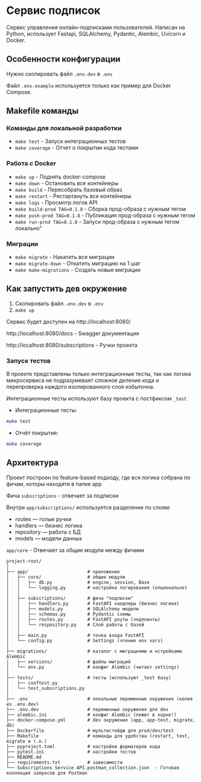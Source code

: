 

# Сервис подписок

Сервис управления онлайн-подписками пользователей. Написан на Python, использует Fastapi, SQLAlchemy, Pydantic, Alembic, Uvicorn и Docker.

## Особенности конфигурации

Нужно скопировать файл `.env.dev` в `.env`

Файл `.env.example` используется только как пример для Docker Compose.

## Makefile команды
###  Команды для локальной разработки
- `make test`            - Запуск интеграционных тестов
- `make coverage`        - Отчет о покрытии кода тестами

### Работа с Docker
- `make up`              - Поднять docker-compose
- `make down`            - Остановить все контейнеры
- `make build`           - Пересобрать базовый образ
- `make restart`         - Рестартануть все контейнеры
- `make logs`            - Просмотр логов API
- `make build-prod TAG=0.1.8`   - Сборка прод-образа с нужным тегом
- `make push-prod TAG=0.1.8`    - Публикация прод-образа с нужным тегом
- `make run-prod TAG=0.1.8`     - Запуск прод-образа с нужным тегом локально"

### Миграции
- `make migrate`         - Накатить все миграции
- `make migrate-down`    - Откатить миграцию на 1 шаг   
- `make make-migrations` - Создать новые миграции

## Как запустить дев окружение
1.  Скопировать файл `.env.dev` в `.env`
2. `make up`

Сервис будет доступен на http://localhost:8080/

http://localhost:8080/docs - Swagger документация

http://localhost:8080/subscriptions - Ручки проекта


### Запуск тестов

В проекте представлены только интеграционные тесты, так как логика микросервиса
не подразумевает сложное деление кода и перепроверка каждого изолированного слоя
избыточна.

Интеграционные тесты используют базу проекта с постфиксом `_test`

- Интеграционные тесты:
```bash
make test
```

-  Отчёт покрытия:
```bash
make coverage
```

## Архитектура

Проект построен по feature-based подходу, где вся логика собрана по фичам, которы находятя в папке app

Фича `subscriptions` - отвечает за подписки

Внутри `app/subscriptions/` используется разделение по слоям:

- routes — голые ручки
- handlers — бизнес логика
- repository — работа с БД
- models — модели данных

`app/core` - Отвечает за общие модули между фичами

```
project-root/
│
├── app/                      # приложение
│   ├── core/                 # общие модули
│   │   ├── db.py             # engine, session, Base
│   │   └── logging.py        # настройка логирования (опционально)
│   │
│   ├── subscriptions/        # фича "подписки"
│   │   ├── handlers.py       # FastAPI хандлеры (бизнес логика)
│   │   ├── models.py         # SQLAlchemy модели
│   │   ├── schemas.py        # Pydantic схемы
│   │   ├── routes.py         # FastAPI роуты (эндпоинты)
│   │   └── respository.py    # Слой работы с базой
│   │
│   ├── main.py               # точка входа FastAPI
│   └── config.py             # Settings (чтение env vars)
│
├── migrations/               # каталог с миграциями и нстройками Alembic
│   ├── versions/             # файлы миграций
│   └── env.py                # конфиг Alembic (читает settings)
│
├── tests/                    # тесты (используют _test базу)
│   ├── conftest.py
│   └── test_subscriptions.py
│
├── .env                      # локальные переменные окружения (копия из .env.dev)
├── .env.dev                  # переменные окружения для dev
├── alembic.ini               # конфиг Alembic (лежит в корне!)
├── docker-compose.yml        # dev окружение (app, app-test, migrate, db)
├── Dockerfile                # мультистейдж для prod/dev/test
├── Makefile                  # команды для удобства (restart, test, migrate и т.п.)
├── pyproject.toml            # настройки форматеров кода
├── pytest.ini                # настройки тестов
├── README.md
├── requirements.txt          # зависимости
└── Subscriptions Service API.postman_collection.json  - Готовая коллекция запросов для Postman
```